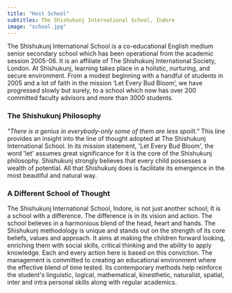 ```yaml
---
title: "Host School"
subtitles: The Shishukunj International School, Indore
image: "school.jpg"
---
```

The Shishukunj International School is a co-educational English medium senior secondary school which has been operational from the academic session 2005-06. It is an affiliate of The Shishukunj International Society, London. At Shishukunj, learning takes place in a holistic, nurturing, and secure environment. From a modest beginning with a handful of students in 2005 and a lot of faith in the mission ‘Let Every Bud Bloom’, we have progressed slowly but surely, to a school which now has over 200 committed faculty advisors and more than 3000 students.

### The Shishukunj Philosophy

_"There is a genius in everybody-only some of them are less spoilt."_ This line provides an insight into the line of thought adopted at The Shishukunj International School. In its mission statement, 'Let Every Bud Bloom', the word 'let' assumes great significance for it is the core of the Shishukunj philosophy. Shishukunj strongly believes that every child possesses a wealth of potential. All that Shishukunj does is facilitate its emergence in the most beautiful and natural way.

### A Different School of Thought

The Shishukunj International School, Indore, is not just another school; It is a school with a difference. The difference is in its vision and action. The school believes in a harmonious blend of the head, heart and hands. The Shishukunj methodology is unique and stands out on the strength of its core beliefs, values and approach. It aims at making the children forward looking, enriching them with social skills, critical thinking and the ability to apply knowledge. Each and every action here is based on this conviction. The management is committed to creating an educational environment where the effective blend of time tested. Its contemporary methods help reinforce the student's linguistic, logical, mathematical, kinesthetic, naturalist, spatial, inter and intra personal skills along with regular academics.
